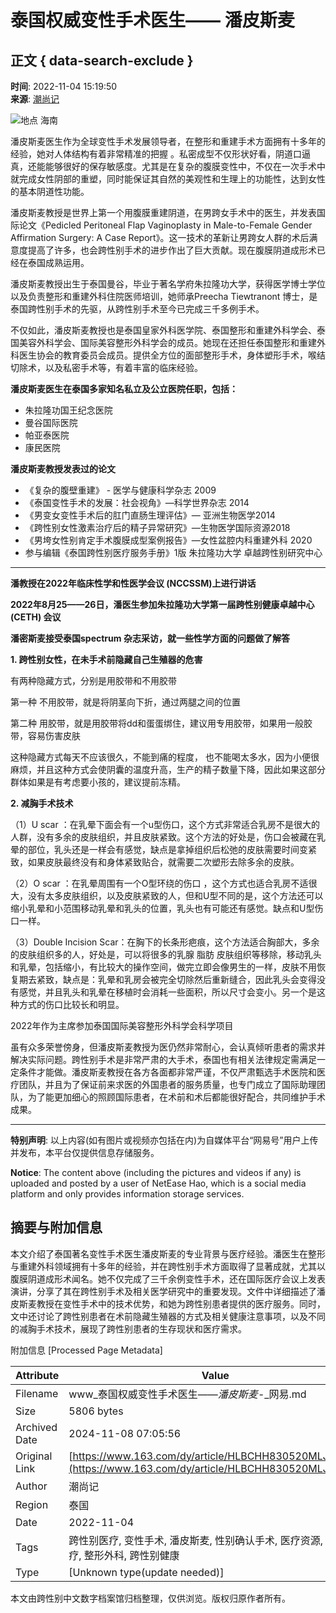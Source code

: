 # 泰国权威变性手术医生—— 潘皮斯麦

## 正文 { data-search-exclude }


**时间**: 2022-11-04 15:19:50  
**来源**: [潮尚记](https://www.163.com/dy/media/T1505899300468.html)

![地点](https://static.ws.126.net/163/f2e/dy_media/dy_media/static/images/ipLocation.f6d00eb.svg) 海南

潘皮斯麦医生作为全球变性手术发展领导者，在整形和重建手术方面拥有十多年的经验，她对人体结构有着非常精准的把握 。私密成型不仅形状好看，阴道口逼真，还能能够很好的保存敏感度。尤其是在复杂的腹膜变性中，不仅在一次手术中就完成女性阴部的重塑，同时能保证其自然的美观性和生理上的功能性，达到女性的基本阴道性功能。

潘皮斯麦教授是世界上第一个用腹膜重建阴道，在男跨女手术中的医生，并发表国际论文《Pedicled Peritoneal Flap Vaginoplasty in Male-to-Female Gender Affirmation Surgery: A Case Report》。这一技术的革新让男跨女人群的术后满意度提高了许多，也会跨性别手术的进步作出了巨大贡献。现在腹膜阴道成形术已经在泰国成熟运用。

潘皮斯麦教授出生于泰国曼谷，毕业于著名学府朱拉隆功大学，获得医学博士学位以及负责整形和重建外科住院医师培训，她师承Preecha Tiewtranont 博士，是泰国跨性别手术的先驱，从跨性别手术至今已完成三千多例手术。

不仅如此，潘皮斯麦教授也是泰国皇家外科医学院、泰国整形和重建外科学会、泰国美容外科学会、国际美容整形外科学会的成员。她现在还担任泰国整形和重建外科医生协会的教育委员会成员。提供全方位的面部整形手术，身体塑形手术，喉结切除术，以及私密手术等，有着丰富的临床经验。

**潘皮斯麦医生在泰国多家知名私立及公立医院任职，包括：**

- 朱拉隆功国王纪念医院
- 曼谷国际医院
- 帕亚泰医院
- 康民医院

**潘皮斯麦教授发表过的论文**

- 《复杂的腹壁重建》 - 医学与健康科学杂志 2009
- 《泰国变性手术的发展：社会视角》—科学世界杂志 2014
- 《男变女变性手术后的肛门直肠生理评估》— 亚洲生物医学2014
- 《跨性别女性激素治疗后的精子异常研究》—生物医学国际资源2018
- 《男垮女性别肯定手术腹膜成型案例报告》—女性盆腔内科重建外科 2020
- 参与编辑《泰国跨性别医疗服务手册》1版 朱拉隆功大学 卓越跨性别研究中心

---

**潘教授在2022年临床性学和性医学会议 (NCCSSM)上进行讲话**

**2022年8月25——26日，潘医生参加朱拉隆功大学第一届跨性别健康卓越中心 (CETH) 会议**

**潘密斯麦接受泰国spectrum 杂志采访，就一些性学方面的问题做了解答**

**1. 跨性别女性，在未手术前隐藏自己生殖器的危害**

有两种隐藏方式，分别是用胶带和不用胶带

第一种 不用胶带，就是将阴茎向下折，通过两腿之间的位置

第二种 用胶带，就是用胶带将dd和蛋蛋绑住，建议用专用胶带，如果用一般胶带，容易伤害皮肤

这种隐藏方式每天不应该很久，不能到痛的程度， 也不能喝太多水，因为小便很麻烦，并且这种方式会使阴囊的温度升高，生产的精子数量下降，因此如果这部分群体如果是有考虑要小孩的，建议提前冻精。

**2. 减胸手术技术**

（1）U scar ：在乳晕下面会有一个u型伤口，这个方式非常适合乳房不是很大的人群，没有多余的皮肤组织，并且皮肤紧致。这个方法的好处是，伤口会被藏在乳晕的部位，乳头还是一样会有感觉，缺点是拿掉组织后松弛的皮肤需要时间变紧致，如果皮肤最终没有和身体紧致贴合，就需要二次塑形去除多余的皮肤。

（2）O scar ：在乳晕周围有一个O型环绕的伤口 ，这个方式也适合乳房不适很大，没有太多皮肤组织，以及皮肤紧致的人，但和U型不同的是，这个方法还可以缩小乳晕和小范围移动乳晕和乳头的位置，乳头也有可能还有感觉。缺点和U型伤口一样。

（3）Double Incision Scar：在胸下的长条形疤痕，这个方法适合胸部大，多余的皮肤组织多的人，好处是，可以将很多的乳腺 脂肪 皮肤组织等移除，移动乳头和乳晕，包括缩小，有比较大的操作空间，做完立即会像男生的一样，皮肤不用恢复期去紧致，缺点是：乳晕和乳房会被完全切除然后重新缝合，因此乳头会变得没有感觉，并且乳头和乳晕在移植时会消耗一些面积，所以尺寸会变小。另一个是这种方式的伤口比较长和明显。

2022年作为主席参加泰国国际美容整形外科学会科学项目

虽有众多荣誉傍身，但潘皮斯麦教授为医仍然非常耐心，会认真倾听患者的需求并解决实际问题。跨性别手术是非常严肃的大手术，泰国也有相关法律规定需满足一定条件才能做。潘皮斯麦教授在各方各面都非常严谨，不仅严肃甄选手术医院和医疗团队，并且为了保证前来求医的外国患者的服务质量，也专门成立了国际助理团队，为了能更加细心的照顾国际患者，在术前和术后都能很好配合，共同维护手术成果。

---

**特别声明**: 以上内容(如有图片或视频亦包括在内)为自媒体平台“网易号”用户上传并发布，本平台仅提供信息存储服务。

**Notice**: The content above (including the pictures and videos if any) is uploaded and posted by a user of NetEase Hao, which is a social media platform and only provides information storage services.

## 摘要与附加信息

<!-- tcd_abstract -->
本文介绍了泰国著名变性手术医生潘皮斯麦的专业背景与医疗经验。潘医生在整形与重建外科领域拥有十多年的经验，并在跨性别手术方面取得了显著成就，尤其以腹膜阴道成形术闻名。她不仅完成了三千余例变性手术，还在国际医疗会议上发表演讲，分享了其在跨性别手术及相关医学研究中的重要发现。文件中详细描述了潘皮斯麦教授在变性手术中的技术优势，和她为跨性别患者提供的医疗服务。同时，文中还讨论了跨性别患者在术前隐藏生殖器的方式及相关健康注意事项，以及不同的减胸手术技术，展现了跨性别患者的生存现状和医疗需求。
<!-- tcd_abstract_end -->

附加信息 [Processed Page Metadata]

| Attribute       | Value                                  |
|-----------------|----------------------------------------|
| Filename        | www_泰国权威变性手术医生——_潘皮斯麦_-_网易.md                             |
| Size            | 5806 bytes                           |
| Archived Date   | 2024-11-08 07:05:56                             |
| Original Link   | [https://www.163.com/dy/article/HLBCHH830520MLJS.html](https://www.163.com/dy/article/HLBCHH830520MLJS.html)                       |
| Author          | 潮尚记                               |
| Region          | 泰国                               |
| Date            | 2022-11-04                                 |
| Tags            | 跨性别医疗, 变性手术, 潘皮斯麦, 性别确认手术, 医疗资源, 泰国医疗, 整形外科, 跨性别健康                                 |
| Type            | [Unknown type(update needed)]                                 |
<!-- tcd_table_end -->

本文由跨性别中文数字档案馆归档整理，仅供浏览。版权归原作者所有。
